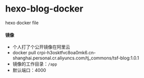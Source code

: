 # hexo-blog-docker
hexo docker file

#### 镜像
* 个人打了个公开镜像在阿里云
* docker pull crpi-h3osktfvc8oa0mk6.cn-shanghai.personal.cr.aliyuncs.com/tj_commons/tsf-blog:1.0.1
* 镜像的工作目录：`/app`
* 默认端口：4000


